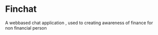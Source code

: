 # Finchat
A webbased chat application , used to creating awareness of finance for non financial person

